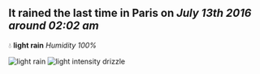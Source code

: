 ## It rained the last time in Paris on *July 13th 2016 around 02:02 am*
💧  **light rain** *Humidity 100%*

![light rain](http://openweathermap.org/img/w/10n.png) ![light intensity drizzle](http://openweathermap.org/img/w/09n.png)
